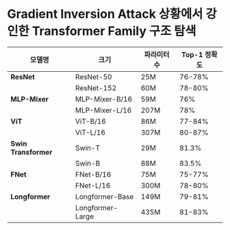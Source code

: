 # Gradient Inversion Attack 상황에서 강인한 Transformer Family 구조 탐색


| 모델명 | 크기 | 파라미터 수 | Top-1 정확도 |
|---|---|---|---|
| **ResNet** | ResNet-50 | 25M | 76-78% |
|  | ResNet-152 | 60M | 78-80% |
| **MLP-Mixer** | MLP-Mixer-B/16 | 59M | 76% |
|  | MLP-Mixer-L/16 | 207M | 78% |
| **ViT** | ViT-B/16 | 86M | 77-84% |
|  | ViT-L/16 | 307M | 80-87% |
| **Swin Transformer** | Swin-T | 29M | 81.3% |
|  | Swin-B | 88M | 83.5% |
| **FNet** | FNet-B/16 | 75M | 75-77% |
|  | FNet-L/16 | 300M | 78-80% |
| **Longformer** | Longformer-Base | 149M | 79-81% |
|  | Longformer-Large | 435M | 81-83% |
